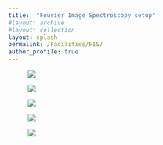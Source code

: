 ```yaml
---
title:  "Fourier Image Spectroscopy setup"
#layout: archive
#layout: collection
layout: splash
permalink: /Facilities/FIS/
author_profile: true
---
```

<figure style="width: 100%" class="align-left">
  <img src="{{ site.url }}{{ site.baseurl }}/assets/FIS/FIS-setup-visible.png">
</figure> 

<figure style="width: 50%" class="align-left">
  <img src="{{ site.url }}{{ site.baseurl }}/assets/FIS/FIS-setup-visible-top.jpg">
</figure> 
<figure style="width: 50%" class="align-left">
  <img src="{{ site.url }}{{ site.baseurl }}/assets/FIS/FIS-setup-IR-top.jpg">
</figure> 
<figure style="width: 50%" class="align-left">
  <img src="{{ site.url }}{{ site.baseurl }}/assets/FIS/FIS-setup-visible-bottom.jpg">
</figure> 
<figure style="width: 50%" class="align-left">
  <img src="{{ site.url }}{{ site.baseurl }}/assets/FIS/FIS-setup-IR-bottom.jpg">
</figure> 
